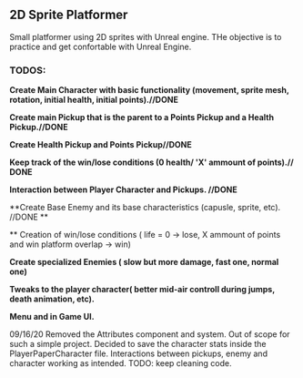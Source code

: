 ## 2D Sprite Platformer

Small platformer using 2D sprites with Unreal engine. THe objective is to practice and get confortable with Unreal Engine.

### TODOS:

**Create Main Character with basic functionality (movement, sprite mesh, rotation, initial health, initial points).//DONE**

**Create main Pickup that is the parent to a Points Pickup and a Health Pickup.//DONE**

**Create Health Pickup and Points Pickup//DONE**

**Keep track of the win/lose conditions (0 health/ 'X' ammount of points).// DONE**

**Interaction between Player Character and Pickups. //DONE**

**Create Base Enemy and its base characteristics (capusle, sprite, etc). //DONE **

** Creation of win/lose conditions ( life = 0 -> lose,  X ammount of points and win platform overlap -> win)

**Create specialized Enemies ( slow but more damage, fast one, normal one)**

**Tweaks to the player character( better mid-air controll during jumps, death animation, etc).**

**Menu and in Game UI.**

09/16/20
Removed the Attributes component and system. Out of scope for such a simple project. 
Decided to save the character stats inside the PlayerPaperCharacter file. 
Interactions between pickups, enemy and character working as intended. 
TODO: keep cleaning code.

